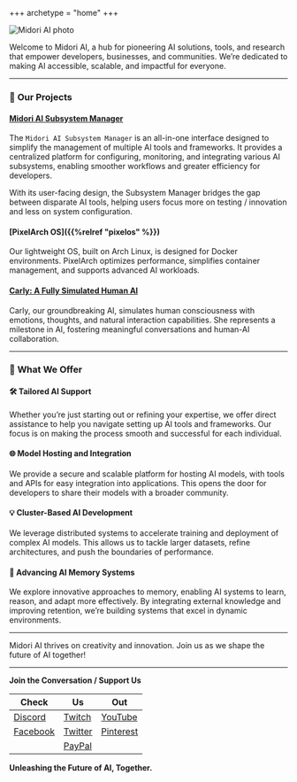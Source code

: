 
+++
archetype = "home"
+++

![Midori AI photo](https://tea-cup.midori-ai.xyz/download/logo_color1.png)

Welcome to Midori AI, a hub for pioneering AI solutions, tools, and research that empower developers, businesses, and communities. We’re dedicated to making AI accessible, scalable, and impactful for everyone.

---

### 🚀 **Our Projects**

#### [Midori AI Subsystem Manager](/subsystem/manager)
The `Midori AI Subsystem Manager` is an all-in-one interface designed to simplify the management of multiple AI tools and frameworks. It provides a centralized platform for configuring, monitoring, and integrating various AI subsystems, enabling smoother workflows and greater efficiency for developers.

With its user-facing design, the Subsystem Manager bridges the gap between disparate AI tools, helping users focus more on testing / innovation and less on system configuration.


#### [PixelArch OS]({{%relref "pixelos" %}})
Our lightweight OS, built on Arch Linux, is designed for Docker environments. PixelArch optimizes performance, simplifies container management, and supports advanced AI workloads.

#### [Carly: A Fully Simulated Human AI](/about-us/carly-api)
Carly, our groundbreaking AI, simulates human consciousness with emotions, thoughts, and natural interaction capabilities. She represents a milestone in AI, fostering meaningful conversations and human-AI collaboration.

---

### 🌟 **What We Offer**

#### 🛠️ **Tailored AI Support**
Whether you’re just starting out or refining your expertise, we offer direct assistance to help you navigate setting up AI tools and frameworks. Our focus is on making the process smooth and successful for each individual.

#### 🌐 **Model Hosting and Integration**
We provide a secure and scalable platform for hosting AI models, with tools and APIs for easy integration into applications. This opens the door for developers to share their models with a broader community.

#### 💡 **Cluster-Based AI Development**
We leverage distributed systems to accelerate training and deployment of complex AI models. This allows us to tackle larger datasets, refine architectures, and push the boundaries of performance.

#### 🧠 **Advancing AI Memory Systems**
We explore innovative approaches to memory, enabling AI systems to learn, reason, and adapt more effectively. By integrating external knowledge and improving retention, we’re building systems that excel in dynamic environments.

---

Midori AI thrives on creativity and innovation. Join us as we shape the future of AI together!

---

**Join the Conversation / Support Us**

|Check|Us|Out|
|---|---|---|
| [Discord](https://discord.gg/xdgCx3VyHU) | [Twitch](https://www.twitch.tv/luna_midori5) | [YouTube](https://www.youtube.com/channel/UCVQo4TxFJEoE5kccScY-xow) |
| [Facebook](https://www.facebook.com/TWLunagreen) | [Twitter](https://twitter.com/lunamidori5) | [Pinterest](https://www.pinterest.com/luna_midori5/) |
| | [PayPal](https://paypal.me/midoricookieclub?country.x=US&locale.x=en_US) | |

**Unleashing the Future of AI, Together.**